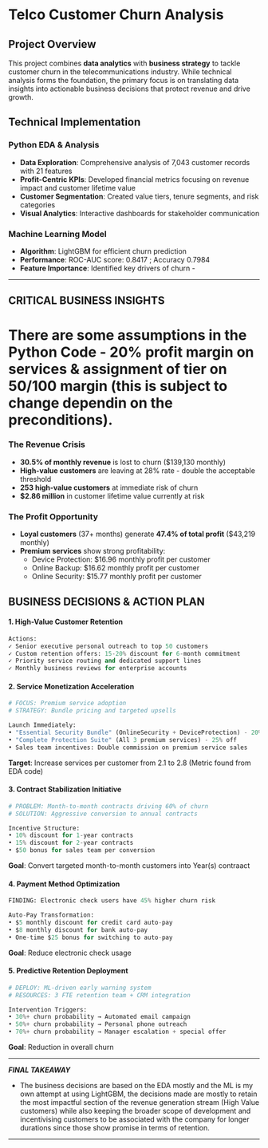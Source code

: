 # Telco Customer Churn Analysis 

## Project Overview

This project combines **data analytics** with **business strategy** to tackle customer churn in the telecommunications industry. While technical analysis forms the foundation, the primary focus is on translating data insights into actionable business decisions that protect revenue and drive growth.

## Technical Implementation 

### Python EDA & Analysis
- **Data Exploration**: Comprehensive analysis of 7,043 customer records with 21 features
- **Profit-Centric KPIs**: Developed financial metrics focusing on revenue impact and customer lifetime value
- **Customer Segmentation**: Created value tiers, tenure segments, and risk categories
- **Visual Analytics**: Interactive dashboards for stakeholder communication

### Machine Learning Model
- **Algorithm**: LightGBM for efficient churn prediction
- **Performance**: ROC-AUC score: 0.8417 ; Accuracy 0.7984
- **Feature Importance**: Identified key drivers of churn - 

---

## CRITICAL BUSINESS INSIGHTS

# There are some assumptions in the Python Code - 20% profit margin on services & assignment of tier on 50/100 margin (this is subject to change dependin on the preconditions).

### The Revenue Crisis
- **30.5% of monthly revenue** is lost to churn ($139,130 monthly)
- **High-value customers** are leaving at 28% rate - double the acceptable threshold
- **253 high-value customers** at immediate risk of churn
- **$2.86 million** in customer lifetime value currently at risk

### The Profit Opportunity
- **Loyal customers** (37+ months) generate **47.4% of total profit** ($43,219 monthly)
- **Premium services** show strong profitability:
  - Device Protection: $16.96 monthly profit per customer
  - Online Backup: $16.62 monthly profit per customer  
  - Online Security: $15.77 monthly profit per customer

## BUSINESS DECISIONS & ACTION PLAN

#### 1. **High-Value Customer Retention**
```python
Actions:
✓ Senior executive personal outreach to top 50 customers
✓ Custom retention offers: 15-20% discount for 6-month commitment
✓ Priority service routing and dedicated support lines
✓ Monthly business reviews for enterprise accounts
```

#### 2. **Service Monetization Acceleration**
```python
# FOCUS: Premium service adoption
# STRATEGY: Bundle pricing and targeted upsells

Launch Immediately:
• "Essential Security Bundle" (OnlineSecurity + DeviceProtection) - 20% off
• "Complete Protection Suite" (All 3 premium services) - 25% off  
• Sales team incentives: Double commission on premium service sales
```
**Target**: Increase services per customer from 2.1 to 2.8 (Metric found from EDA code)

#### 3. **Contract Stabilization Initiative**
```python
# PROBLEM: Month-to-month contracts driving 60% of churn
# SOLUTION: Aggressive conversion to annual contracts

Incentive Structure:
• 10% discount for 1-year contracts
• 15% discount for 2-year contracts  
• $50 bonus for sales team per conversion
```
**Goal**: Convert targeted month-to-month customers into Year(s) contraact

#### 4. **Payment Method Optimization**
```python
FINDING: Electronic check users have 45% higher churn risk

Auto-Pay Transformation:
• $5 monthly discount for credit card auto-pay
• $8 monthly discount for bank auto-pay  
• One-time $25 bonus for switching to auto-pay
```
**Goal**: Reduce electronic check usage 

#### 5. **Predictive Retention Deployment**
```python
# DEPLOY: ML-driven early warning system
# RESOURCES: 3 FTE retention team + CRM integration

Intervention Triggers:
• 30%+ churn probability → Automated email campaign
• 50%+ churn probability → Personal phone outreach
• 70%+ churn probability → Manager escalation + special offer
```
**Goal**: Reduction in overall churn

---

***FINAL TAKEAWAY***
- The business decisions are based on the EDA mostly and the ML is my own attempt at using LightGBM, the decisions made are mostly to retain the most impactful section of the revenue generation stream (High Value customers) while also keeping the broader scope of development and incentivising customers to be associated with the company for longer durations since those show promise in terms of retention. 




---

